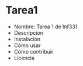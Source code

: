 # Tarea1


* Nombre: Tarea 1 de Inf331
* Descripción
* Instalación
* Cómo usar
* Cómo contribuir
* Licencia
